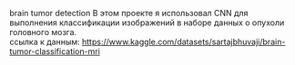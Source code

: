 brain tumor detection В этом проекте я использовал CNN для выполнения классификации изображений в наборе данных о опухоли головного мозга. <br>
ссылка к данным: https://www.kaggle.com/datasets/sartajbhuvaji/brain-tumor-classification-mri

<!---
crty1999/crty1999 is a ✨ special ✨ repository because its `README.md` (this file) appears on your GitHub profile.
You can click the Preview link to take a look at your changes.
--->
